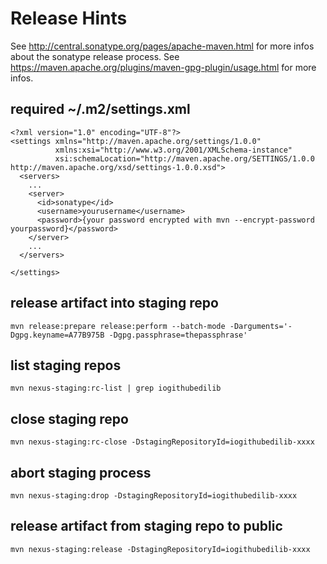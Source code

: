 # Release Hints

See http://central.sonatype.org/pages/apache-maven.html for more infos about the sonatype release process.
See https://maven.apache.org/plugins/maven-gpg-plugin/usage.html for more infos.

## required ~/.m2/settings.xml

```
<?xml version="1.0" encoding="UTF-8"?>
<settings xmlns="http://maven.apache.org/settings/1.0.0"
          xmlns:xsi="http://www.w3.org/2001/XMLSchema-instance"
          xsi:schemaLocation="http://maven.apache.org/SETTINGS/1.0.0 http://maven.apache.org/xsd/settings-1.0.0.xsd">
  <servers>
    ...
    <server>
      <id>sonatype</id>
      <username>yourusername</username>
      <password>{your password encrypted with mvn --encrypt-password yourpassword}</password>
    </server>
    ...
  </servers>

</settings>
```

## release artifact into staging repo
```
mvn release:prepare release:perform --batch-mode -Darguments='-Dgpg.keyname=A77B975B -Dgpg.passphrase=thepassphrase'
```

## list staging repos
```
mvn nexus-staging:rc-list | grep iogithubedilib
```

## close staging repo
```
mvn nexus-staging:rc-close -DstagingRepositoryId=iogithubedilib-xxxx
```

## abort staging process
```
mvn nexus-staging:drop -DstagingRepositoryId=iogithubedilib-xxxx
```

## release artifact from staging repo to public
```
mvn nexus-staging:release -DstagingRepositoryId=iogithubedilib-xxxx
```
